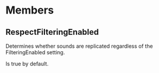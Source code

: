# Members

## RespectFilteringEnabled
Determines whether sounds are replicated regardless of the FilteringEnabled
setting.

Is true by default.
